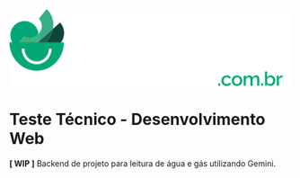 <center>
  <img src="./repository-assets/shopper-logo-light.svg" />
</center>
<h1>Teste Técnico - Desenvolvimento Web</h1>

**[ WIP ]** Backend de projeto para leitura de água e gás utilizando Gemini.